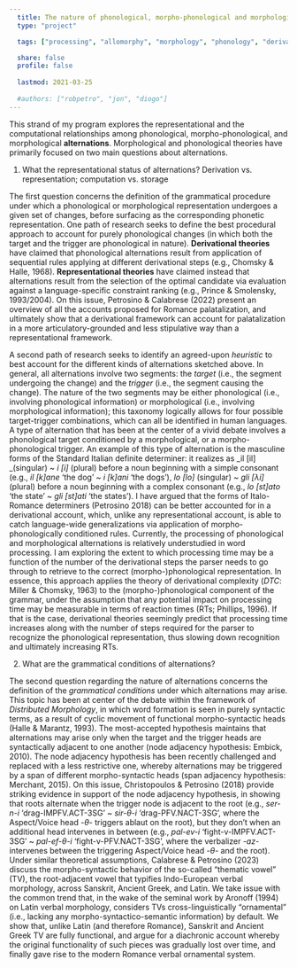 ```yaml
---
  title: The nature of phonological, morpho-phonological and morphological alternations
  type: "project"

  tags: ["processing", "allomorphy", "morphology", "phonology", "derivation", ]

  share: false
  profile: false
  
  lastmod: 2021-03-25
  
  #authors: ["robpetro", "jon", "diogo"]
---
```


This strand of my program explores the representational and the computational relationships among phonological, morpho-phonological, and morphological **alternations**. Morphological and phonological theories have primarily focused on two main questions about alternations. 

1. What the representational status of alternations? Derivation vs. representation; computation vs. storage

The first question concerns the definition of the grammatical procedure under which a phonological or morphological representation undergoes a given set of changes, before surfacing as the corresponding phonetic representation. One path of research seeks to define the best procedural approach to account for purely phonological changes (in which both the target and the trigger are phonological in nature). **Derivational theories** have claimed that phonological alternations result from application of sequential rules applying at different derivational steps (e.g., Chomsky & Halle, 1968). **Representational theories** have claimed instead that alternations result from the selection of the optimal candidate via evaluation against a language-specific constraint ranking (e.g., Prince & Smolensky, 1993/2004). On this issue, Petrosino & Calabrese (2022) present an overview of all the accounts proposed for Romance palatalization, and ultimately show that a derivational framework can account for palatalization in a more articulatory-grounded and less stipulative way than a representational framework. 

A second path of research seeks to identify an agreed-upon *heuristic* to best account for the different kinds of alternations sketched above. In general, all alternations involve two segments: the *target* (i.e., the segment undergoing the change) and the *trigger* (i.e., the segment causing the change). The nature of the two segments may be either phonological (i.e., involving phonological information) or morphological (i.e., involving morphological information); this taxonomy logically allows for four possible target-trigger combinations, which can all be identified in human languages. A type of alternation that has been at the center of a vivid debate involves a phonological target conditioned by a morphological, or a morpho-phonological trigger. An example of this type of alternation is the masculine forms of the Standard Italian definite determiner: it realizes as _il [il] _(singular) ~ _i [i]_ (plural) before a noun beginning with a simple consonant (e.g., _il [k]ane_ ‘the dog’ ~ _i [k]ani_ ‘the dogs’), _lo [lo]_ (singular) ~ _gli [λi]_ (plural) before a noun beginning with a complex consonant (e.g., _lo [st]ato_ ‘the state’ ~ _gli [st]ati_ ‘the states’). I have argued that the forms of Italo-Romance determiners (Petrosino 2018) can be better accounted for in a derivational account, which, unlike any representational account, is able to catch language-wide generalizations via application of morpho-phonologically conditioned rules. Currently, the processing of phonological and morphological alternations is relatively understudied in word processing. I am exploring the extent to which processing time may be a function of the number of the derivational steps the parser needs to go through to retrieve to the correct (morpho-)phonological representation. In essence, this approach applies the theory of derivational complexity (_DTC_: Miller & Chomsky, 1963) to the (morpho-)phonological component of the grammar, under the assumption that any potential impact on processing time may be measurable in terms of reaction times (RTs; Phillips, 1996). If that is the case, derivational theories seemingly predict that processing time increases along with the number of steps required for the parser to recognize the phonological representation, thus slowing down recognition and ultimately increasing RTs.

2. What are the grammatical conditions of alternations?

The second question regarding the nature of alternations concerns the definition of the *grammatical conditions* under which alternations may arise. This topic has been at center of the debate within the framework of *Distributed Morphology*, in which word formation is seen in purely syntactic terms, as a result of cyclic movement of functional morpho-syntactic heads (Halle & Marantz, 1993). The most-accepted hypothesis maintains that alternations may arise only when the target and the trigger heads are syntactically adjacent to one another (node adjacency hypothesis: Embick, 2010). The node adjacency hypothesis has been recently challenged and replaced with a less restrictive one, whereby alternations may be triggered by a span of different morpho-syntactic heads (span adjacency hypothesis: Merchant, 2015). On this issue, Christopoulos & Petrosino (2018) provide striking evidence in support of the node adjacency hypothesis, in showing that roots alternate when the trigger node is adjacent to the root (e.g., _ser-n-i_ ‘drag-IMPFV.ACT-3SG’ ~ _sir-θ-i_ ‘drag-PFV.NACT-3SG’, where the Aspect/Voice head _-θ-_ triggers ablaut on the root), but they don’t when an additional head intervenes in between (e.g., _pal-ev-i_ ‘fight-v-IMPFV.ACT-3SG’ ~ _pal-ef-θ-i_ ‘fight-v-PFV.NACT-3SG’, where the verbalizer _-az-_ intervenes between the triggering Aspect/Voice head _-θ-_ and the root). Under similar theoretical assumptions, Calabrese & Petrosino (2023) discuss the morpho-syntactic behavior of the so-called “thematic vowel” (TV), the root-adjacent vowel that typifies Indo-European verbal morphology, across Sanskrit, Ancient Greek, and Latin. We take issue with the common trend that, in the wake of the seminal work by Aronoff (1994) on Latin verbal morphology, considers TVs cross-linguistically “ornamental” (i.e., lacking any morpho-syntactico-semantic information) by default. We show that, unlike Latin (and therefore Romance), Sanskrit and Ancient Greek TV are fully functional, and argue for a diachronic account whereby the original functionality of such pieces was gradually lost over time, and finally gave rise to the modern Romance verbal ornamental system.